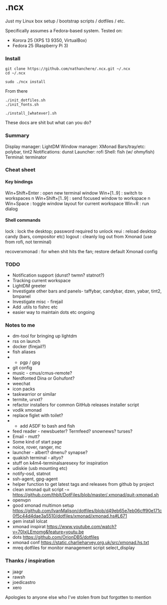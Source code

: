 # .ncx

Just my Linux box setup / bootstrap scripts / dotfiles / etc.

Specifically assumes a Fedora-based system. Tested on:

* Korora 25 (XPS 13 9350, VirtualBox)
* Fedora 25 (Raspberry Pi 3)

### Install

    git clone https://github.com/nathanchere/.ncx.git ~/.ncx
    cd ~/.ncx

    sudo ./ncx install

From there

    ./init_dotfiles.sh
    ./init_fonts.sh

    ./install_[whatever].sh

These docs are shit but what can you do?

### Summary

Display manager: LightDM
Window manager: XMonad
Bars/tray/etc: polybar, tint2
Notifications: dunst
Launcher: rofi
Shell: fish (w/ ohmyfish)
Terminal: terminator

### Cheat sheet

#### Key bindings

Win+Shift+Enter : open new terminal window
Win+[1..9] : switch to workspaces n
Win+Shift+[1..9] : send focused window to workspace n
Win+Space :  toggle window layout for current workspace
Win+R : run dialog

#### Shell commands

lock : lock the desktop; password required to unlock
reui : reload desktop candy (bars, compositor etc)
logout : cleanly log out from Xmonad (use from rofi, not terminal)

recoverxmonad : for when shit hits the fan; restore default Xmonad config

### TODO

* Notification support (dunst? twmn? statnot?)
* Tracking current workspace
* LightDM greeter
* Investigate other bars and panels- taffybar, candybar, dzen, yabar, tint2, bmpanel
* Investigate misc - firejail
* Add .utils to fishrc etc
* easier way to maintain dots etc ongoing

### Notes to me

* dm-tool for bringing up lightdm
* rss on launch
* docker (firejail?)
* fish aliases
* * pgp / gpg
* git config
* music - cmus/cmus-remote?
* Nerdfonted Dina or Gohufont?
* weechat
* icon packs
* taskwarrior or similar
* termite, urvxt?
* refactor installers for common GitHub releases installer script
* vodik xmonad
* replace figlet with toilet?
* * add ASDF to bash and fish
* feed reader - newsbueter? Termfeed? snownews? turses?
* Email - mutt?
* Some kind of start page
* noice, rover, ranger, mc
* launcher - albert? dmenu? synapse?
* quakish terminal - altyo?
* stuff on k4m4-terminalsaresexy for inspiration
* udiskie (usb mounting etc)
* notify-osd, statnot
* ssh-agent, gpg-agent
* helper function to get latest tags and releases from github by project
* clean xmonad quit script -= https://github.com/thblt/DotFiles/blob/master/.xmonad/quit-xmonad.sh
* openvpn
* good xmonad multimon setup https://github.com/IvanMalison/dotfiles/blob/d49eb65e7eb06cff90e171c0f5c44d4dae3a5510/dotfiles/xmonad/xmonad.hs#L671
* gem install lolcat
* xmonad inspirat https://www.youtube.com/watch?v=70IxjLEmomg&feature=youtu.be
* dots https://github.com/OrionDB5/dotfiles
* xmonad conf https://static.charlieharvey.org.uk/src/xmonad.hs.txt
* mreq dotfiles for monitor management script select_display

### Thanks / inspiration

* jaagr
* rawsh
* joedicastro
* xero

Apologies to anyone else who I've stolen from but forgotten to mention
